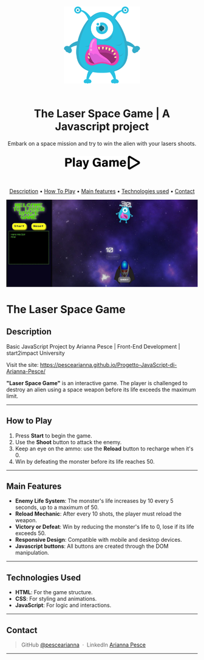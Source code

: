 <div align='center'>
    <img src="./assets/img/zombie.png" alt="The Laser Space Game" style='margin: 20px auto; width:200px'>
        <h1>The Laser Space Game | A Javascript project</h1>   
        <p>Embark on a space mission and try to win the alien with your lasers shoots.<p>
</div>

<div align='center'>
<a href="https://pescearianna.github.io/Progetto-JavaScript-di-Arianna-Pesce/">
  <img src="./assets/img/playgame.png" alt="play game" style='margin: 10px auto 30px; width:200px'>
  </a>
</div>

<div align='center'>
<p>
  <a href="#description">Description</a> •
  <a href="#how-to-play">How To Play</a> •
  <a href="#main-features">Main features</a> •
  <a href="#technologies-used">Technologies used</a> •
  <a href="#contact">Contact</a>
</p>
</div>

![screenshot](./assets/img/pc-display.JPG)


# The Laser Space Game

## Description  

Basic JavaScript Project by Arianna Pesce | Front-End Development | start2impact University

Visit the site:
https://pescearianna.github.io/Progetto-JavaScript-di-Arianna-Pesce/

**"Laser Space Game"** is an interactive game. The player is challenged to destroy an alien using a space weapon before its life exceeds the maximum limit.  

---  

## How to Play  

1. Press **Start** to begin the game.  
2. Use the **Shoot** button to attack the enemy.  
3. Keep an eye on the ammo: use the **Reload** button to recharge when it's 0.  
4. Win by defeating the monster before its life reaches 50.  

---

## Main Features  

- **Enemy Life System**: The monster's life increases by 10 every 5 seconds, up to a maximum of 50.  
- **Reload Mechanic**: After every 10 shots, the player must reload the weapon.  
- **Victory or Defeat**: Win by reducing the monster's life to 0, lose if its life exceeds 50.  
- **Responsive Design**: Compatible with mobile and desktop devices.  
- **Javascript buttons**: All buttons are created through the DOM manipulation.

---  

## Technologies Used  

- **HTML**: For the game structure.  
- **CSS**: For styling and animations.  
- **JavaScript**: For logic and interactions.  

---  

## Contact

> GitHub [@pescearianna](https://github.com/pescearianna) &nbsp;&middot;&nbsp;
> LinkedIn [Arianna Pesce](https://www.linkedin.com/in/ariannapesce/)

---
